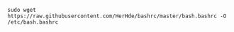     sudo wget https://raw.githubusercontent.com/HerHde/bashrc/master/bash.bashrc -O /etc/bash.bashrc
